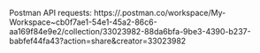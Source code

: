 Postman API requests: https://.postman.co/workspace/My-Workspace~cb0f7ae1-54e1-45a2-86c6-aa169f84e9e2/collection/33023982-88da6bfa-9be3-4390-b237-babfef44fa43?action=share&creator=33023982
 
